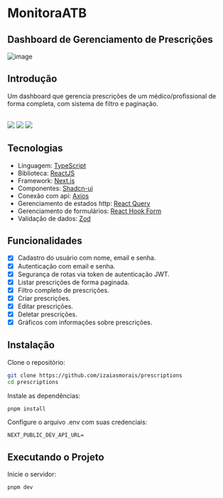 # MonitoraATB

## Dashboard de Gerenciamento de Prescrições

![image](https://github.com/user-attachments/assets/522eef1d-2fde-470a-96b4-50fdf3d3cba0)

## Introdução

Um dashboard que gerencia prescrições de um médico/profissional de forma completa, com sistema de filtro e paginação.

<div>
<br/>
<img src="https://img.shields.io/static/v1?label=LICENSE&message=MIT&color=2563EB&style=for-the-badge"/> <img src="https://img.shields.io/static/v1?label=STATUS&message=DEVELOPING&color=2563EB&style=for-the-badge"/> <img src="https://img.shields.io/static/v1?label=NODE&message=V20.11.1&color=2563EB&style=for-the-badge"/>
</div>

## Tecnologias

- Linguagem: [TypeScript](https://www.typescriptlang.org/)
- Biblioteca: [ReactJS](https://react.dev/)
- Framework: [Next.js](https://nextjs.org/)
- Componentes: [Shadcn-ui](https://ui.shadcn.com/)
- Conexão com api: [Axios](https://axios-http.com/docs/intro)
- Gerenciamento de estados http: [React Query](https://tanstack.com/query/latest/docs/framework/react/overview)
- Gerenciamento de formulários: [React Hook Form](https://www.react-hook-form.com/)
- Validação de dados: [Zod](https://zod.dev/)

## Funcionalidades

- [x] Cadastro do usuário com nome, email e senha.
- [x] Autenticação com email e senha.
- [x] Segurança de rotas via token de autenticação JWT.
- [x] Listar prescrições de forma paginada.
- [x] Filtro completo de prescrições.
- [x] Criar prescrições.
- [x] Editar prescrições.
- [x] Deletar prescrições.
- [x] Gráficos com informações sobre prescrições.

## Instalação

Clone o repositório:

```bash
git clone https://github.com/izaiasmorais/prescriptions
cd prescriptions
```

Instale as dependências:

```bash
pnpm install
```

Configure o arquivo .env com suas credenciais:

```env
NEXT_PUBLIC_DEV_API_URL=
```

## Executando o Projeto

Inicie o servidor:

```bash
pnpm dev
```
